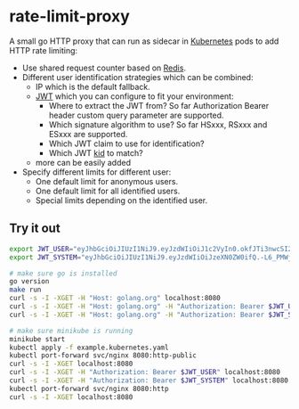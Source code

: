 # rate-limit-proxy

A small go HTTP proxy that can run as sidecar in [Kubernetes](https://kubernetes.io/de/) pods to add HTTP rate limiting:

* Use shared request counter based on [Redis](https://redis.io/).
* Different user identification strategies which can be combined:
    * IP which is the default fallback.
    * [JWT](https://jwt.io/) which you can configure to fit your environment:
        * Where to extract the JWT from? So far Authorization Bearer header custom query parameter are supported.
        * Which signature algorithm to use? So far HSxxx, RSxxx and ESxxx are supported.
        * Which JWT claim to use for identification?
        * Which JWT [kid](https://tools.ietf.org/html/rfc7515#section-4.1.4) to match?
    * more can be easily added
* Specify different limits for different user:
    * One default limit for anonymous users.
    * One default limit for all identified users.
    * Special limits depending on the identified user.

## Try it out

```bash
export JWT_USER="eyJhbGciOiJIUzI1NiJ9.eyJzdWIiOiJ1c2VyIn0.okfJTi3nwcSI2WITtYXRo8NX7JLd-xqW9iYP7smS2Co"
export JWT_SYSTEM="eyJhbGciOiJIUzI1NiJ9.eyJzdWIiOiJzeXN0ZW0ifQ.-L6_PMWjva1HxRnhGN1ZhfI5PGnmHNrGwA11ndZD6fI"

# make sure go is installed
go version
make run
curl -s -I -XGET -H "Host: golang.org" localhost:8080
curl -s -I -XGET -H "Host: golang.org" -H "Authorization: Bearer $JWT_USER" localhost:8080
curl -s -I -XGET -H "Host: golang.org" -H "Authorization: Bearer $JWT_SYSTEM" localhost:8080

# make sure minikube is running
minikube start
kubectl apply -f example.kubernetes.yaml
kubectl port-forward svc/nginx 8080:http-public
curl -s -I -XGET localhost:8080
curl -s -I -XGET -H "Authorization: Bearer $JWT_USER" localhost:8080
curl -s -I -XGET -H "Authorization: Bearer $JWT_SYSTEM" localhost:8080
kubectl port-forward svc/nginx 8080:http
curl -s -I -XGET localhost:8080
```
